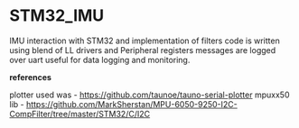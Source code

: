 # STM32_IMU
IMU interaction with STM32 and implementation of filters
code is written using blend of LL drivers and Peripheral registers
messages are logged over uart useful for data logging and monitoring.

**references**

plotter used was - https://github.com/taunoe/tauno-serial-plotter
mpuxx50 lib - https://github.com/MarkSherstan/MPU-6050-9250-I2C-CompFilter/tree/master/STM32/C/I2C
